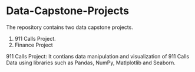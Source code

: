 # Data-Capstone-Projects
The repository contains two data capstone projects.
1. 911 Calls Project. 
2. Finance Project

911 Calls Project:
It contians data manipulation and visualization of 911 Calls Data using libraries such as Pandas, NumPy, Matlplotlib and Seaborn.
